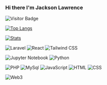 ### Hi there I'm Jackson Lawrence <a href="https://github.com/jacksonciek"></a>
![Visitor Badge](https://visitor-badge.laobi.icu/badge?page_id=antoniuskevin15.about-me)

[![Top Langs](https://github-readme-stats.vercel.app/api/top-langs/?username=jacksonciek&hide=asp.net&layout=compact&theme=tokyonight&hide_border=true&langs_count=10&title_color=22a4b3&custom_title=Top%20Languages)](https://github.com/jacksonciek)

[![Stats](https://github-readme-stats.vercel.app/api?username=jacksonciek&theme=tokyonight&hide_border=true&custom_title=Kevin%27s%20GitHub%20Stats&title_color=22a4b3&count_private=true&show_icons=true)](https://github.com/jacksonciek)

![Laravel](https://img.shields.io/badge/-Laravel-ffdedb?style=flat&logo=Laravel)
![React](https://img.shields.io/badge/-React-023e6b?style=flat&logo=react&logoColor=b3f7ff)
![Tailwind CSS](https://img.shields.io/badge/-TailwindCSS-black?style=flat&logo=tailwindcss&logoColor=06B6D4)

![Jupyter Notebook](https://img.shields.io/badge/-Jupyter_Notebook-663304?style=flat&logo=jupyter)
![Python](https://img.shields.io/badge/-Python-f7cd14?style=flat&logo=Python&logoColor=blue&color=f7cd14)

![PHP](https://img.shields.io/badge/-PHP-1e0257?style=flat&logo=php&logoColor=7c60b5)
![MySql](https://img.shields.io/badge/-MySql-d4d4d4?style=flat&logo=mysql&logoColor=4479A1)
![JavaScript](https://img.shields.io/badge/-JavaScript-black?style=flat&logo=javascript&logoColor=yellow)
![HTML](https://img.shields.io/badge/-HTML-ffdbb0?style=flat&logo=html5&logoColor=de7b02)
![CSS](https://img.shields.io/badge/-CSS-9ae4fc?style=flat&logo=Css3&logoColor=2a96f5)

![Web3](https://img.shields.io/badge/-Web3.js-black?style=flat&logo=Web3.js&logoColor=F16822)

